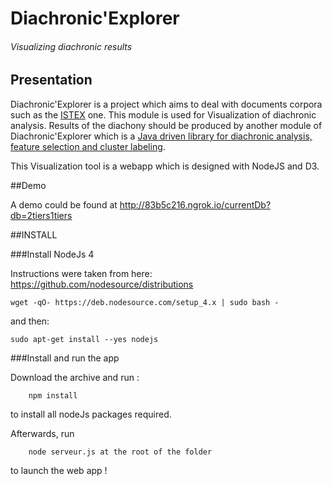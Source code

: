 # Diachronic'Explorer
###### Visualizing diachronic results

## Presentation
Diachronic'Explorer is a project which aims to deal with documents corpora such as the [ISTEX](http://www.istex.fr/) one. This module is used for Visualization of diachronic analysis. Results of the diachony should be produced by another module of Diachronic'Explorer which is a [Java driven library for diachronic analysis, feature selection and cluster labeling](https://github.com/nicolasdugue/istex). 

This Visualization tool is a webapp which is designed with NodeJS and D3.

##Demo 

A demo could be found at http://83b5c216.ngrok.io/currentDb?db=2tiers1tiers

##INSTALL

###Install NodeJs 4 

Instructions were taken from here: https://github.com/nodesource/distributions

    wget -qO- https://deb.nodesource.com/setup_4.x | sudo bash -

and then:

    sudo apt-get install --yes nodejs

###Install and run the app

Download the archive and run :

        npm install
to install all nodeJs packages required.

Afterwards, run 

        node serveur.js at the root of the folder
to launch the web app !
